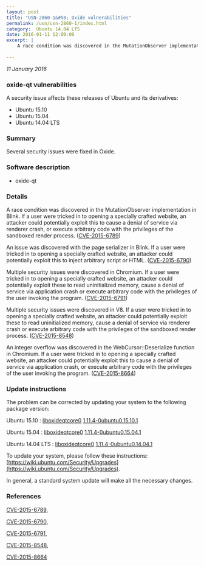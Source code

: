 ```yaml
---
layout: post
title: "USN-2860-1&#58; Oxide vulnerabilities"
permalink: /usn/usn-2860-1/index.html
category:  Ubuntu 14.04 LTS
date: 2016-01-11 12:00:00
excerpt: |
    A race condition was discovered in the MutationObserver implementation in Blink. If a user were tricked in to opening a specially crafted website, an attacker could potentially exploit this to cause a denial of service via renderer crash, or execute arbitrary code with the privileges of the sandboxed render process. ([CVE-2015-6789](http://people.ubuntu.com/~ubuntu-security/cve/CVE-2015-6789))
    
--- 
```

 
 

*11 January 2016*

### oxide-qt vulnerabilities

A security issue affects these releases of Ubuntu and its derivatives:

* Ubuntu 15.10
* Ubuntu 15.04
* Ubuntu 14.04 LTS

### Summary

Several security issues were fixed in Oxide. 

### Software description

* oxide-qt 

### Details

A race condition was discovered in the MutationObserver implementation in Blink. If a user were tricked in to opening a specially crafted website, an attacker could potentially exploit this to cause a denial of service via renderer crash, or execute arbitrary code with the privileges of the sandboxed render process. ([CVE-2015-6789](http://people.ubuntu.com/~ubuntu-security/cve/CVE-2015-6789))

An issue was discovered with the page serializer in Blink. If a user were tricked in to opening a specially crafted website, an attacker could potentially exploit this to inject arbitrary script or HTML. ([CVE-2015-6790](http://people.ubuntu.com/~ubuntu-security/cve/CVE-2015-6790))

Multiple security issues were discovered in Chromium. If a user were tricked in to opening a specially crafted website, an attacker could potentially exploit these to read uninitialized memory, cause a denial of service via application crash or execute arbitrary code with the privileges of the user invoking the program. ([CVE-2015-6791](http://people.ubuntu.com/~ubuntu-security/cve/CVE-2015-6791))

Multiple security issues were discovered in V8. If a user were tricked in to opening a specially crafted website, an attacker could potentially exploit these to read uninitialized memory, cause a denial of service via renderer crash or execute arbitrary code with the privileges of the sandboxed render process. ([CVE-2015-8548](http://people.ubuntu.com/~ubuntu-security/cve/CVE-2015-8548))

An integer overflow was discovered in the WebCursor::Deserialize function in Chromium. If a user were tricked in to opening a specially crafted website, an attacker could potentially exploit this to cause a denial of service via application crash, or execute arbitrary code with the privileges of the user invoking the program. ([CVE-2015-8664](http://people.ubuntu.com/~ubuntu-security/cve/CVE-2015-8664)) 

### Update instructions

The problem can be corrected by updating your system to the following package version:

Ubuntu 15.10
 : [liboxideqtcore0](https://launchpad.net/ubuntu/+source/oxide-qt) <span> [1.11.4-0ubuntu0.15.10.1](https://launchpad.net/ubuntu/+source/oxide-qt/1.11.4-0ubuntu0.15.10.1) </span> 

Ubuntu 15.04
 : [liboxideqtcore0](https://launchpad.net/ubuntu/+source/oxide-qt) <span> [1.11.4-0ubuntu0.15.04.1](https://launchpad.net/ubuntu/+source/oxide-qt/1.11.4-0ubuntu0.15.04.1) </span> 

Ubuntu 14.04 LTS
 : [liboxideqtcore0](https://launchpad.net/ubuntu/+source/oxide-qt) <span> [1.11.4-0ubuntu0.14.04.1](https://launchpad.net/ubuntu/+source/oxide-qt/1.11.4-0ubuntu0.14.04.1) </span> 

To update your system, please follow these instructions: [https://wiki.ubuntu.com/Security/Upgrades](https://wiki.ubuntu.com/Security/Upgrades).

In general, a standard system update will make all the necessary changes. 

### References

 
 [CVE-2015-6789](http://people.ubuntu.com/~ubuntu-security/cve/CVE-2015-6789), 

 [CVE-2015-6790](http://people.ubuntu.com/~ubuntu-security/cve/CVE-2015-6790), 

 [CVE-2015-6791](http://people.ubuntu.com/~ubuntu-security/cve/CVE-2015-6791), 

 [CVE-2015-8548](http://people.ubuntu.com/~ubuntu-security/cve/CVE-2015-8548), 

 [CVE-2015-8664](http://people.ubuntu.com/~ubuntu-security/cve/CVE-2015-8664)
 

